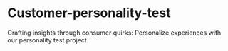 # Customer-personality-test
Crafting insights through consumer quirks: Personalize experiences with our personality test project.
